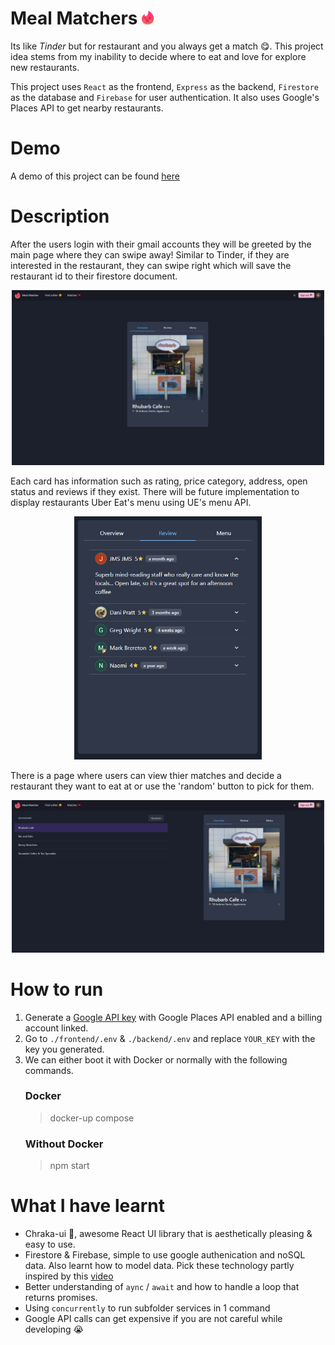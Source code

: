 # Meal Matchers <img src="./frontend/src/Icons/tinderEats.svg" alt="drawing" width="20"/>
Its like *Tinder* but for restaurant and you always get a match 😋. This project idea stems from my inability to decide where to eat and love for explore new restaurants.

This project uses `React` as the frontend, `Express` as the backend, `Firestore` as the database and `Firebase` for user authentication. It also uses Google's Places API to get nearby restaurants. 

# Demo
A demo of this project can be found [here](https://drive.google.com/file/d/1cAlvxHhAGJXi15AjkgUKm8tW-myaw2sI/view?usp=sharing)

# Description
After the users login with their gmail accounts they will be greeted by the main page where they can swipe away! Similar to Tinder, if they are interested in the restaurant, they can swipe right which will save the restaurant id to their firestore document.
<p align="center">
 <img src="./pics/HomePage.png" alt="drawing" width="500" />
</p>

Each card has information such as rating, price category, address, open status and reviews if they exist. There will be future implementation to display restaurants Uber Eat's menu using UE's menu API. 

<p align="center">
 <img src="./pics/Reviews.png" alt="drawing" width="300" />
</p>

There is a page where users can view thier matches and decide a restaurant they want to eat at or use the 'random' button to pick for them. 
<p align="center">
 <img src="./pics/MatchPage.png" alt="drawing" width="500" />
</p>

# How to run
1. Generate a [Google API key](https://support.google.com/googleapi/answer/6158862?hl=en) with Google Places API enabled and a billing account linked. 
2. Go to `./frontend/.env` & `./backend/.env` and replace `YOUR_KEY` with the key you generated. 
3. We can either boot it with Docker or normally with the following commands.
    ### Docker
    > docker-up compose
    ### Without Docker
    > npm start

# What I have learnt
- Chraka-ui 💖, awesome React UI library that is aesthetically pleasing & easy to use.
- Firestore & Firebase, simple to use google authenication and noSQL data. Also learnt how to model data. Pick these technology partly inspired by this [video](https://www.youtube.com/watch?v=zQyrwxMPm88)
- Better understanding of `aync` / `await` and how to handle a loop that returns promises.
- Using `concurrently` to run subfolder services in 1 command
- Google API calls can get expensive if you are not careful while developing 😭
